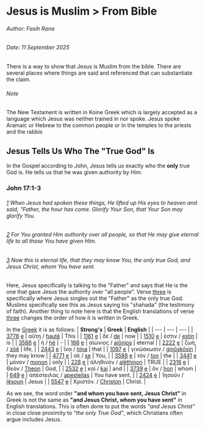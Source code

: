 # Jesus is Muslim > From Bible

###### Author: Fasih Rana

###### Date: 11 September 2025

There is a way to show that Jesus is Muslim from the bible. There are several places where things are said and referenced that can substantiate the claim.

###### Note
The New Testament is written in Koine Greek which is largely accepted as a language which Jesus was neither trained in nor spoke. Jesus spoke Aramaic or Hebrew to the common people or in the temples to the priests and the rabbis

## Jesus Tells Us Who The "True God" Is
In the Gospel according to John, Jesus tells us exactly who the **only** true God is. He tells us that he was given authority by Him.

### John 17:1-3
###### *[1](https://biblehub.com/john/17-1.htm) When Jesus had spoken these things, He lifted up His eyes to heaven and said, “Father, the hour has come. Glorify Your Son, that Your Son may glorify You.*
###### *[2](https://biblehub.com/john/17-2.htm) For You granted Him authority over all people, so that He may give eternal life to all those You have given Him.*
###### *[3](https://biblehub.com/john/17-3.htm) Now this is eternal life, that they may know You, the only true God, and Jesus Christ, whom You have sent.*

Here, Jesus specifically is talking to the "Father" and says that He is the one that gave Jesus the authority over "all people". Verse [three](#3) is specifically where Jesus singles out the "Father" as the only true God. Muslims specifically see this as Jesus saying his "shahada" (the testimony of faith). Another thing to note here is that the English translations of verse [three](#3) changes the order of how it is written in Greek.

In the [Greek](https://biblehub.com/interlinear/john/17-3.htm) it is as follows:
| **Strong's** | **Greek** | **English** |
| --- | --- | --- |
| [3778](https://biblehub.com/greek/3778.htm) [e](https://biblehub.com/greek/strongs_3778.htm) | αὕτη / [hautē](https://biblehub.com/greek/aute__3778.htm) | This |
| [1161](https://biblehub.com/greek/1161.htm) [e](https://biblehub.com/greek/strongs_1161.htm) | δέ / [de](https://biblehub.com/greek/de_1161.htm) | now |
| [1510](https://biblehub.com/greek/1510.htm) [e](https://biblehub.com/greek/strongs_1510.htm) | ἐστιν / [estin](https://biblehub.com/greek/estin_1510.htm) | is |
| [3588](https://biblehub.com/greek/3588.htm) [e](https://biblehub.com/greek/strongs_3588.htm) | ἡ / [hē](https://biblehub.com/greek/e__3588.htm) | - |
| [166](https://biblehub.com/greek/166.htm) [e](https://biblehub.com/greek/strongs_166.htm) | αἰώνιος / [aiōnios](https://biblehub.com/greek/aio_nios_166.htm) | eternal |
| [2222](https://biblehub.com/greek/2222.htm) [e](https://biblehub.com/greek/strongs_2222.htm) | ζωὴ, / [zōē](https://biblehub.com/greek/zo_e__2222.htm) | life, |
| [2443](https://biblehub.com/greek/2443.htm) [e](https://biblehub.com/greek/strongs_2443.htm) | ἵνα / [hina](https://biblehub.com/greek/ina_2443.htm) | that |
| [1097](https://biblehub.com/greek/1097.htm) [e](https://biblehub.com/greek/strongs_1097.htm) | γινώσκωσιν / [ginōskōsin](https://biblehub.com/greek/gino_sko_sin_1097.htm) | they may know |
| [4771](https://biblehub.com/greek/4771.htm) [e](https://biblehub.com/greek/strongs_4771.htm) | σὲ / [se](https://biblehub.com/greek/se_4771.htm) | You, |
| [3588](https://biblehub.com/greek/3588.htm) [e](https://biblehub.com/greek/strongs_3588.htm) | τὸν / [ton](https://biblehub.com/greek/ton_3588.htm) | the |
| [3441](https://biblehub.com/greek/3441.htm) [e](https://biblehub.com/greek/strongs_3441.htm) | μόνον / [monon](https://biblehub.com/greek/monon_3441.htm) | only |
| [228](https://biblehub.com/greek/228.htm) [e](https://biblehub.com/greek/strongs_228.htm) | ἀληθινὸν / [alēthinon](https://biblehub.com/greek/ale_thinon_228.htm) | TRUE |
| [2316](https://biblehub.com/greek/2316.htm) [e](https://biblehub.com/greek/strongs_2316.htm) | Θεὸν / [Theon](https://biblehub.com/greek/theon_2316.htm) | God, |
| [2532](https://biblehub.com/greek/2532.htm) [e](https://biblehub.com/greek/strongs_2532.htm) | καὶ / [kai](https://biblehub.com/greek/kai_2532.htm) | and |
| [3739](https://biblehub.com/greek/3739.htm) [e](https://biblehub.com/greek/strongs_3739.htm) | ὃν / [hon](https://biblehub.com/greek/on_3739.htm) | whom |
| [649](https://biblehub.com/greek/649.htm) [e](https://biblehub.com/greek/strongs_649.htm) | ἀπέστειλας / [apesteilas](https://biblehub.com/greek/apesteilas_649.htm) | You have sent, |
| [2424](https://biblehub.com/greek/2424.htm) [e](https://biblehub.com/greek/strongs_2424.htm) | Ἰησοῦν / [Iēsoun](https://biblehub.com/greek/ie_soun_2424.htm) | Jesus |
| [5547](https://biblehub.com/greek/5547.htm) [e](https://biblehub.com/greek/strongs_5547.htm) | Χριστόν. / [Christon](https://biblehub.com/greek/christon_5547.htm) | Christ. |

As we see, the word order **"and whom you have sent, Jesus Christ"** in Greek is not the same as **"and Jesus Christ, whom you have sent"** in English translations. This is often done to put the words _"and Jesus Christ"_ in close close proximity to _"the only True God"_, which Christians often argue includes Jesus.

